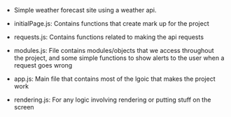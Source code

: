-   Simple weather forecast site using a weather api.

-   initialPage.js: Contains functions that create mark up for the project
-   requests.js: Contains functions related to making the api requests
-   modules.js: File contains modules/objects that we access throughout the project, and some simple functions to show alerts to the user when a request goes wrong
-   app.js: Main file that contains most of the lgoic that makes the project work
-   rendering.js: For any logic involving rendering or putting stuff on the screen
